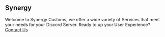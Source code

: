 ## Synergy
Welcome to Synergy Customs, we offer a wide variety of Services that meet your needs for your Discord Server. Ready to up your User Experience? [Contact Us](https://www.synergycustoms.xyz/)
